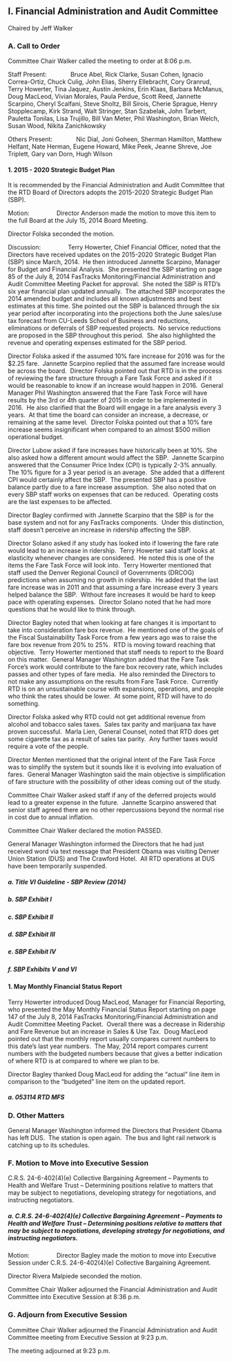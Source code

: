 ## I. Financial Administration and Audit Committee

Chaired by Jeff Walker

### A. Call to Order

Committee Chair Walker called the meeting to order at 8:06 p.m.

Staff Present:              Bruce Abel, Rick Clarke, Susan Cohen, Ignacio Correa-Ortiz, Chuck Culig, John Elias, Sherry Ellebracht, Cory Granrud, Terry Howerter, Tina Jaquez, Austin Jenkins, Erin Klaas, Barbara McManus, Doug MacLeod, Vivian Morales, Paula Perdue, Scott Reed, Jannette Scarpino, Cheryl Scalfani, Steve Sholtz, Bill Sirois, Cherie Sprague, Henry Stopplecamp, Kirk Strand, Walt Stringer, Stan Szabelak, John Tarbert, Pauletta Tonilas, Lisa Trujillo, Bill Van Meter, Phil Washington, Brian Welch, Susan Wood, Nikita Zanichkowsky

Others Present:              Nic Dial, Joni Goheen, Sherman Hamilton, Matthew Helfant, Nate Herman, Eugene Howard, Mike Peek, Jeanne Shreve, Joe Triplett, Gary van Dorn, Hugh Wilson

#### 1. 2015 - 2020 Strategic Budget Plan

It is recommended by the Financial Administration and Audit Committee that the RTD Board of Directors adopts the 2015-2020 Strategic Budget Plan (SBP).

Motion:                Director Anderson made the motion to move this item to the full Board at the July 15, 2014 Board Meeting.

Director Folska seconded the motion.

Discussion:                Terry Howerter, Chief Financial Officer, noted that the Directors have received updates on the 2015-2020 Strategic Budget Plan (SBP) since March, 2014.  He then introduced Jannette Scarpino, Manager for Budget and Financial Analysis.  She presented the SBP starting on page 85 of the July 8, 2014 FasTracks Monitoring/Financial Administration and Audit Committee Meeting Packet for approval.  She noted the SBP is RTD’s six year financial plan updated annually.  The attached SBP incorporates the 2014 amended budget and includes all known adjustments and best estimates at this time. She pointed out the SBP is balanced through the six year period after incorporating into the projections both the June sales/use tax forecast from CU-Leeds School of Business and reductions, eliminations or deferrals of SBP requested projects.  No service reductions are proposed in the SBP throughout this period.  She also highlighted the revenue and operating expenses estimated for the SBP period.

Director Folska asked if the assumed 10% fare increase for 2016 was for the $2.25 fare.  Jannette Scarpino replied that the assumed fare increase would be across the board.  Director Folska pointed out that RTD is in the process of reviewing the fare structure through a Fare Task Force and asked if it would be reasonable to know if an increase would happen in 2016.  General Manager Phil Washington answered that the Fare Task Force will have results by the 3rd or 4th quarter of 2015 in order to be implemented in 2016.  He also clarified that the Board will engage in a fare analysis every 3 years.  At that time the board can consider an increase, a decrease, or remaining at the same level.  Director Folska pointed out that a 10% fare increase seems insignificant when compared to an almost $500 million operational budget.

Director Lubow asked if fare increases have historically been at 10%. She also asked how a different amount would affect the SBP.  Jannette Scarpino answered that the Consumer Price Index (CPI) is typically 2-3% annually.  The 10% figure for a 3 year period is an average.  She added that a different CPI would certainly affect the SBP.  The presented SBP has a positive balance partly due to a fare increase assumption.  She also noted that on every SBP staff works on expenses that can be reduced.  Operating costs are the last expenses to be affected.

Director Bagley confirmed with Jannette Scarpino that the SBP is for the base system and not for any FasTracks components.  Under this distinction, staff doesn’t perceive an increase in ridership affecting the SBP.

Director Solano asked if any study has looked into if lowering the fare rate would lead to an increase in ridership.  Terry Howerter said staff looks at elasticity whenever changes are considered.  He noted this is one of the items the Fare Task Force will look into.  Terry Howerter mentioned that staff used the Denver Regional Council of Governments (DRCOG) predictions when assuming no growth in ridership.  He added that the last fare increase was in 2011 and that assuming a fare increase every 3 years helped balance the SBP.  Without fare increases it would be hard to keep pace with operating expenses.  Director Solano noted that he had more questions that he would like to think through.

Director Bagley noted that when looking at fare changes it is important to take into consideration fare box revenue.  He mentioned one of the goals of the Fiscal Sustainability Task Force from a few years ago was to raise the fare box revenue from 20% to 25%.  RTD is moving toward reaching that objective.  Terry Howerter mentioned that staff needs to report to the Board on this matter.  General Manager Washington added that the Fare Task Force’s work would contribute to the fare box recovery rate, which includes passes and other types of fare media.  He also reminded the Directors to not make any assumptions on the results from Fare Task Force.  Currently RTD is on an unsustainable course with expansions, operations, and people who think the rates should be lower.  At some point, RTD will have to do something.

Director Folska asked why RTD could not get additional revenue from alcohol and tobacco sales taxes.  Sales tax parity and marijuana tax have proven successful.  Marla Lien, General Counsel, noted that RTD does get some cigarette tax as a result of sales tax parity.  Any further taxes would require a vote of the people.

Director Menten mentioned that the original intent of the Fare Task Force was to simplify the system but it sounds like it is evolving into evaluation of fares.  General Manager Washington said the main objective is simplification of fare structure with the possibility of other ideas coming out of the study.

Committee Chair Walker asked staff if any of the deferred projects would lead to a greater expense in the future.  Jannette Scarpino answered that senior staff agreed there are no other repercussions beyond the normal rise in cost due to annual inflation.

Committee Chair Walker declared the motion PASSED.

General Manager Washington informed the Directors that he had just received word via text message that President Obama was visiting Denver Union Station (DUS) and The Crawford Hotel.  All RTD operations at DUS have been temporarily suspended.

##### a. Title VI Guideline - SBP Review (2014)

##### b. SBP Exhibit I

##### c. SBP Exhibit II

##### d. SBP Exhibit III

##### e. SBP Exhibit IV

##### f. SBP Exhibits V and VI

#### 1. May Monthly Financial Status Report

Terry Howerter introduced Doug MacLeod, Manager for Financial Reporting, who presented the May Monthly Financial Status Report starting on page 147 of the July 8, 2014 FasTracks Monitoring/Financial Administration and Audit Committee Meeting Packet.  Overall there was a decrease in Ridership and Fare Revenue but an increase in Sales & Use Tax.  Doug MacLeod pointed out that the monthly report usually compares current numbers to this date’s last year numbers.  The May, 2014 report compares current numbers with the budgeted numbers because that gives a better indication of where RTD is at compared to where we plan to be.

Director Bagley thanked Doug MacLeod for adding the “actual” line item in comparison to the “budgeted” line item on the updated report.

##### a. 053114 RTD MFS

### D. Other Matters

General Manager Washington informed the Directors that President Obama has left DUS.  The station is open again.  The bus and light rail network is catching up to its schedules.

### F. Motion to Move into Executive Session

C.R.S. 24-6-402(4)(e) Collective Bargaining Agreement – Payments to Health and Welfare Trust – Determining positions relative to matters that may be subject to negotiations,  developing strategy for negotiations, and instructing negotiators.

##### a. C.R.S. 24-6-402(4)(e) Collective Bargaining Agreement – Payments to Health and Welfare Trust – Determining positions relative to matters that may be subject to negotiations,  developing strategy for negotiations, and instructing negotiators.

Motion:                Director Bagley made the motion to move into Executive Session under C.R.S. 24-6-402(4)(e) Collective Bargaining Agreement.

Director Rivera Malpiede seconded the motion.

Committee Chair Walker adjourned the Financial Administration and Audit Committee into Executive Session at 8:36 p.m.

### G. Adjourn from Executive Session

Committee Chair Walker adjourned the Financial Administration and Audit Committee meeting from Executive Session at 9:23 p.m.

The meeting adjourned at 9:23 p.m.